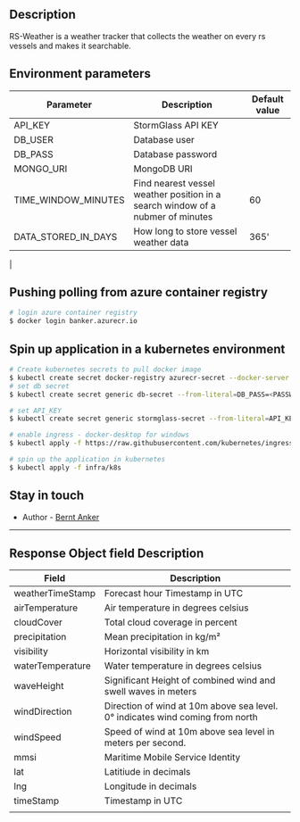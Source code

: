 ## Description

RS-Weather is a weather tracker that collects the weather on every rs vessels and makes it searchable.

## Environment parameters

| Parameter           | Description                   | Default value                    |
|---------------------|-------------------------------|----------------------------------|
| API_KEY             | StormGlass API KEY            |                                  |
| DB_USER             | Database user                 |                                  |
| DB_PASS             | Database password             |                                  |
| MONGO_URI           | MongoDB URI                   |                                  |
| TIME_WINDOW_MINUTES | Find nearest vessel weather position in a search window of a nubmer of minutes | 60                               |
| DATA_STORED_IN_DAYS | How long to store vessel weather data            | 365'                             |
|


## Pushing polling from azure container registry

```bash
# login azure container registry
$ docker login banker.azurecr.io
```

## Spin up application in a kubernetes environment
```bash
# Create kubernetes secrets to pull docker image
$ kubectl create secret docker-registry azurecr-secret --docker-server banker.azurecr.io --docker-username banker --docker-password <PASSWORD>
# set db secret
$ kubectl create secret generic db-secret --from-literal=DB_PASS=<PASSWORD>

# set API_KEY
$ kubectl create secret generic stormglass-secret --from-literal=API_KEY=<API_KEY>

# enable ingress - docker-desktop for windows
$ kubectl apply -f https://raw.githubusercontent.com/kubernetes/ingress-nginx/controller-v0.35.0/deploy/static/provider/cloud/deploy.yaml

# spin up the application in kubernetes
$ kubectl apply -f infra/k8s

```
## Stay in touch

- Author - [Bernt Anker](bernt.anker@rs.no)

---

## Response Object field Description

| Field            | Description                                                                   |
|------------------|-------------------------------------------------------------------------------|
| weatherTimeStamp | Forecast hour Timestamp in UTC                                                |
| airTemperature   | Air temperature in degrees celsius                                            |
| cloudCover       | Total cloud coverage in percent                                               |
| precipitation    | Mean precipitation in kg/m²                                                   |
| visibility       | Horizontal visibility in km                                                   |
| waterTemperature | Water temperature in degrees celsius                                          |
| waveHeight       | Significant Height of combined wind and swell waves in meters                 |
| windDirection    | Direction of wind at 10m above sea level. 0° indicates wind coming from north |
| windSpeed        | Speed of wind at 10m above sea level in meters per second.                    |
| mmsi             | Maritime Mobile Service Identity                                              |
| lat              | Latitiude in decimals                                                         |
| lng              | Longitude in decimals                                                        |
| timeStamp        | Timestamp in UTC                                                              |
|                  |                                                                               |